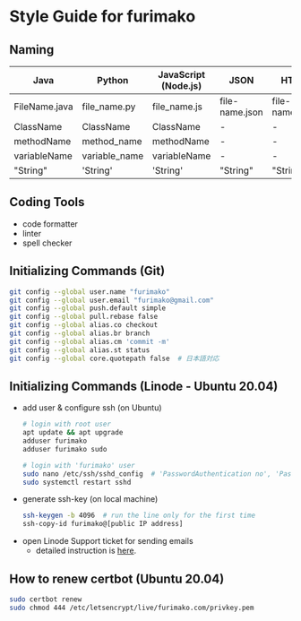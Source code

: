 
# Style Guide for furimako

## Naming
Java | Python | JavaScript (Node.js) | JSON | HTML
--- | --- | --- | --- | ---
FileName.java | file_name.py | file_name.js | file-name.json | file-name.html
ClassName | ClassName | ClassName | - | -
methodName | method_name | methodName | - | -
variableName | variable_name | variableName | - | -
"String" | 'String' | 'String' | "String" | "String"

## Coding Tools
- code formatter
- linter
- spell checker

## Initializing Commands (Git)
```bash
git config --global user.name "furimako"
git config --global user.email "furimako@gmail.com"
git config --global push.default simple
git config --global pull.rebase false
git config --global alias.co checkout
git config --global alias.br branch
git config --global alias.cm 'commit -m'
git config --global alias.st status
git config --global core.quotepath false  # 日本語対応
```

## Initializing Commands (Linode - Ubuntu 20.04)
- add user & configure ssh (on Ubuntu)
  ```bash
  # login with root user
  apt update && apt upgrade
  adduser furimako
  adduser furimako sudo

  # login with 'furimako' user
  sudo nano /etc/ssh/sshd_config  # 'PasswordAuthentication no', 'PasswordAuthentication no'
  sudo systemctl restart sshd
- generate ssh-key (on local machine)
  ```bash
  ssh-keygen -b 4096  # run the line only for the first time
  ssh-copy-id furimako@[public IP address]
  ```
-  open Linode Support ticket for sending emails
    -  detailed instruction is [here](https://www.linode.com/community/questions/19082/i-just-created-my-first-linode-and-i-cant-send-emails-why).

## How to renew certbot (Ubuntu 20.04)
```bash
sudo certbot renew
sudo chmod 444 /etc/letsencrypt/live/furimako.com/privkey.pem
```

